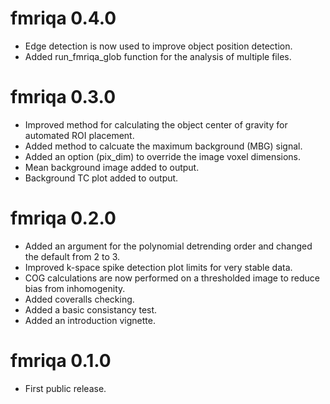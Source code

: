 # fmriqa 0.4.0
* Edge detection is now used to improve object position detection.
* Added run_fmriqa_glob function for the analysis of multiple files.

# fmriqa 0.3.0
* Improved method for calculating the object center of gravity for automated
ROI placement.
* Added method to calcuate the maximum background (MBG) signal.
* Added an option (pix_dim) to override the image voxel dimensions.
* Mean background image added to output.
* Background TC plot added to output.

# fmriqa 0.2.0
* Added an argument for the polynomial detrending order and changed the default
from 2 to 3.
* Improved k-space spike detection plot limits for very stable data.
* COG calculations are now performed on a thresholded image to reduce bias from
inhomogenity.
* Added coveralls checking.
* Added a basic consistancy test.
* Added an introduction vignette.

# fmriqa 0.1.0
* First public release.
